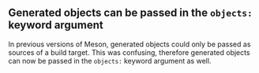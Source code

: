## Generated objects can be passed in the `objects:` keyword argument

In previous versions of Meson, generated objects could only be
passed as sources of a build target.  This was confusing, therefore
generated objects can now be passed in the `objects:` keyword
argument as well.
